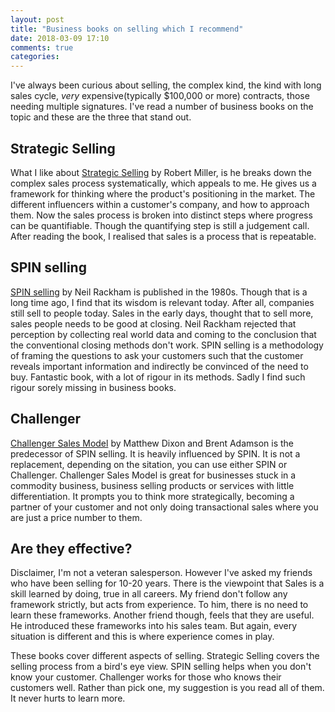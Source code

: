 ```yaml
---
layout: post
title: "Business books on selling which I recommend"
date: 2018-03-09 17:10
comments: true
categories:
---
```


I've always been curious about selling, the complex kind, the kind with long sales cycle, _very_ expensive(typically $100,000 or more) contracts, those needing multiple signatures. I've read a number of business books on the topic and these are the three that stand out.

<!-- more -->

## Strategic Selling

What I like about [Strategic Selling](https://www.amazon.com/New-Strategic-Selling-Successful-Companies-ebook/dp/B00HG5UPUM/ref=sr_1_1?ie=UTF8&qid=1520587124&sr=8-1&keywords=strategic+selling) by Robert Miller, is he breaks down the complex sales process systematically, which appeals to me. He gives us a framework for thinking where the product's positioning in the market. The different influencers within a customer's company, and how to approach them. Now the sales process is broken into distinct steps where progress can be quantifiable. Though the quantifying step is still a judgement call. After reading the book, I realised that sales is a process that is repeatable.

## SPIN selling

[SPIN selling](https://www.amazon.com/SPIN-Selling-Neil-Rackham/dp/0070511136/ref=sr_1_1?ie=UTF8&qid=1520587202&sr=8-1&keywords=spin+selling) by Neil Rackham is published in the 1980s. Though that is a long time ago, I find that its wisdom is relevant today. After all, companies still sell to people today. Sales in the early days, thought that to sell more, sales people needs to be good at closing. Neil Rackham rejected that perception by collecting real world data and coming to the conclusion that the conventional closing methods don't work. SPIN selling is a methodology of framing the questions to ask your customers such that the customer reveals important information and indirectly be convinced of the need to buy. Fantastic book, with a lot of rigour in its methods. Sadly I find such rigour sorely missing in business books.

## Challenger
[Challenger Sales Model](https://www.amazon.com/Challenger-Sale-Control-Customer-Conversation-ebook/dp/B0052REP7K/ref=sr_1_2?ie=UTF8&qid=1520587225&sr=8-2&keywords=challenger+sale) by Matthew Dixon and Brent Adamson is the predecessor of SPIN selling. It is heavily influenced by SPIN. It is not a replacement, depending on the sitation, you can use either SPIN or Challenger. Challenger Sales Model is great for businesses stuck in a commodity business, business selling products or services with little differentiation. It prompts you to think more strategically, becoming a partner of your customer and not only doing transactional sales where you are just a price number to them.

## Are they effective?

Disclaimer, I'm not a veteran salesperson. However I've asked my friends who have been selling for 10-20 years. There is the viewpoint that Sales is a skill learned by doing, true in all careers. My friend don't follow any framework strictly, but acts from experience. To him, there is no need to learn these frameworks. Another friend though, feels that they are useful. He introduced these frameworks into his sales team. But again, every situation is different and this is where experience comes in play.

These books cover different aspects of selling. Strategic Selling covers the selling process from a bird's eye view. SPIN selling helps when you don't know your customer. Challenger works for those who knows their customers well. Rather than pick one, my suggestion is you read all of them. It never hurts to learn more.
